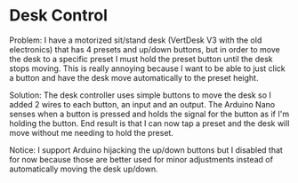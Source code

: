 # Desk Control

Problem: I have a motorized sit/stand desk (VertDesk V3 with the old
electronics) that has 4 presets and up/down buttons, but in order to move the
desk to a specific preset I must hold the preset button until the desk stops
moving. This is really annoying because I want to be able to just click a button
and have the desk move automatically to the preset height.

Solution: The desk controller uses simple buttons to move the desk so I added
2 wires to each button, an input and an output. The Arduino Nano senses when
a button is pressed and holds the signal for the button as if I'm holding the
button. End result is that I can now tap a preset and the desk will move
without me needing to hold the preset.

Notice: I support Arduino hijacking the up/down buttons but I disabled that
for now because those are better used for minor adjustments instead of
automatically moving the desk up/down.
